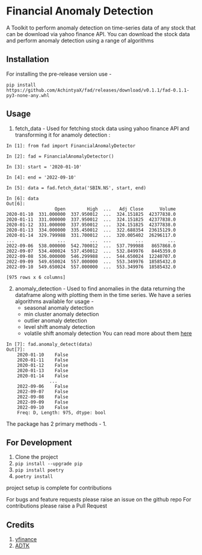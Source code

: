 # Financial Anomaly Detection 

A Toolkit to perform anomaly detection on time-series data of any stock that can be download via yahoo finance API.
You can download the stock data and perform anomaly detection using a range of algorithms

## Installation
For installing the pre-release version use -
``` 
pip install https://github.com/AchintyaX/fad/releases/download/v0.1.1/fad-0.1.1-py3-none-any.whl
```
## Usage
1. fetch_data - Used for fetching stock data using yahoo finance API and transforming it for anamoly detection : 
```
In [1]: from fad import FinancialAnomalyDetector

In [2]: fad = FinancialAnomalyDetector()

In [3]: start = '2020-01-10'

In [4]: end = '2022-09-10'

In [5]: data = fad.fetch_data('SBIN.NS', start, end)

In [6]: data
Out[6]:
                  Open        High  ...   Adj Close      Volume
2020-01-10  331.000000  337.950012  ...  324.151825  42377838.0
2020-01-11  331.000000  337.950012  ...  324.151825  42377838.0
2020-01-12  331.000000  337.950012  ...  324.151825  42377838.0
2020-01-13  334.000000  335.450012  ...  322.688354  23615129.0
2020-01-14  329.799988  331.700012  ...  320.005402  26296117.0
...                ...         ...  ...         ...         ...
2022-09-06  538.000000  542.700012  ...  537.799988   8657868.0
2022-09-07  534.400024  537.450012  ...  532.849976   8445359.0
2022-09-08  536.000000  546.299988  ...  544.650024  12240707.0
2022-09-09  549.650024  557.000000  ...  553.349976  18585432.0
2022-09-10  549.650024  557.000000  ...  553.349976  18585432.0

[975 rows x 6 columns]

```

2. anomaly_detection - Used to find anomalies in the data returning the dataframe along with plotting them in the time series.
We have a series algorithms available for usage -
    - seasonal anomaly detection
    - min cluster anomaly detection
    - outlier anomaly detection
    - level shift anomaly detection
    - volatile shift anomaly detection
You can read more about them [here](https://arundo-adtk.readthedocs-hosted.com/en/stable/notebooks/demo.html#)
```
In [7]: fad.anomaly_detect(data)
Out[7]: 
    2020-01-10    False
    2020-01-11    False
    2020-01-12    False
    2020-01-13    False
    2020-01-14    False
                ...  
    2022-09-06    False
    2022-09-07    False
    2022-09-08    False
    2022-09-09    False
    2022-09-10    False
    Freq: D, Length: 975, dtype: bool

```

The package has 2 primary methods - 
1. 

## For Development 

1. Clone the project
2. `pip install --upgrade pip`
3. `pip install poetry`
4. `poetry install`

project setup is complete for contributions 

For bugs and feature requests please raise an issue on the github repo
For contributions please raise a Pull Request

## Credits 
1. [yfinance](https://pypi.org/project/yfinance/)
2. [ADTK](https://arundo-adtk.readthedocs-hosted.com/en/stable/install.html)
